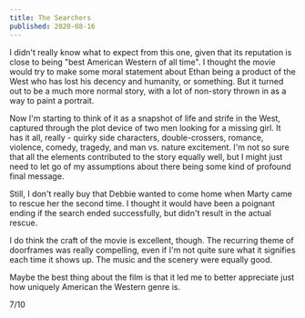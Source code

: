 ```yaml
---
title: The Searchers
published: 2020-08-16
---
```


I didn't really know what to expect from this one, given that its reputation is close to being "best American Western of all time". I thought the movie would try to make some moral statement about Ethan being a product of the West who has lost his decency and humanity, or something. But it turned out to be a much more normal story, with a lot of non-story thrown in as a way to paint a portrait.

Now I'm starting to think of it as a snapshot of life and strife in the West, captured through the plot device of two men looking for a missing girl. It has it all, really - quirky side characters, double-crossers, romance, violence, comedy, tragedy, and man vs. nature excitement. I'm not so sure that all the elements contributed to the story equally well, but I might just need to let go of my assumptions about there being some kind of profound final message.

Still, I don't really buy that Debbie wanted to come home when Marty came to rescue her the second time. I thought it would have been a poignant ending if the search ended successfully, but didn't result in the actual rescue.

I do think the craft of the movie is excellent, though. The recurring theme of doorframes was really compelling, even if I'm not quite sure what it signifies each time it shows up. The music and the scenery were equally good.

Maybe the best thing about the film is that it led me to better appreciate just how uniquely American the Western genre is.

7/10
